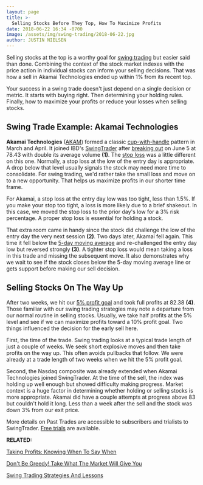 ```yaml
---
layout: page
title: >-
  Selling Stocks Before They Top, How To Maximize Profits
date: 2018-06-22 16:34 -0700
image: /assets/img/swing-trading/2018-06-22.jpg
author: JUSTIN NIELSEN
---
```






Selling stocks at the top is a worthy goal for [swing trading](https://www.investors.com/ibd-university/swing-trading/) but easier said than done. Combining the context of the stock market indexes with the price action in individual stocks can inform your selling decisions. That was how a sell in Akamai Technologies ended up within 1% from its recent top.




Your success in a swing trade doesn't just depend on a single decision or metric. It starts with buying right. Then determining your holding rules. Finally, how to maximize your profits or reduce your losses when selling stocks.


Swing Trade Example: Akamai Technologies
----------------------------------------


**Akamai Technologies** ([AKAM](https://research.investors.com/quote.aspx?symbol=AKAM)) formed a classic [cup-with-handle](https://www.investors.com/ibd-university/how-to-buy/common-patterns-1/) pattern in March and April. It joined IBD's [SwingTrader](http://shop.investors.com/offer/splashresponsive.aspx?id=SwingTrader&src=A011LPH) after [breaking out](https://www.investors.com/ibd-university/how-to-buy/when-to-buy/) on June 5 at 78.43 with double its average volume **(1)**. The [stop loss](https://www.investors.com/research/swing-trading/cutting-losses-is-key-to-long-term-stock-profits/) was a little different on this one. Normally, a stop loss at the low of the entry day is appropriate. A drop below that level usually signals the stock may need more time to consolidate. For swing trading, we'd rather take the small loss and move on to a new opportunity. That helps us maximize profits in our shorter time frame.


For Akamai, a stop loss at the entry day low was too tight, less than 1.5%. If you make your stop too tight, a loss is more likely due to a brief shakeout. In this case, we moved the stop loss to the prior day's low for a 3% risk percentage. A proper stop loss is essential for holding a stock.


That extra room came in handy since the stock did challenge the low of the entry day the very next session **(2)**. Two days later, Akamai fell again. This time it fell below the [5-day moving average](https://www.investors.com/research/swing-trading/short-term-moving-averages-can-help-cut-stock-losses-quicker/) and re-challenged the entry day low but reversed strongly **(3)**. A tighter stop loss would mean taking a loss in this trade and missing the subsequent move. It also demonstrates why we wait to see if the stock closes below the 5-day moving average line or gets support before making our sell decision.


Selling Stocks On The Way Up
----------------------------


After two weeks, we hit our [5% profit goal](https://www.investors.com/research/swing-trading/selling-into-strength-can-maximize-profit-in-swing-trades/) and took full profits at 82.38 **(4)**. Those familiar with our swing trading strategies may note a departure from our normal routine in selling stocks. Usually, we take half profits at the 5% level and see if we can maximize profits toward a 10% profit goal. Two things influenced the decision for the early sell here.


First, the time of the trade. Swing trading looks at a typical trade length of just a couple of weeks. We seek short explosive moves and then take profits on the way up. This often avoids pullbacks that follow. We were already at a trade length of two weeks when we hit the 5% profit goal.


Second, the Nasdaq composite was already extended when Akamai Technologies joined SwingTrader. At the time of the sell, the index was holding up well enough but showed difficulty making progress. Market context is a huge factor in determining whether holding or selling stocks is more appropriate. Akamai did have a couple attempts at progress above 83 but couldn't hold it long. Less than a week after the sell and the stock was down 3% from our exit price.


More details on Past Trades are accessible to subscribers and trialists to SwingTrader. [Free trials](http://shop.investors.com/offer/splashresponsive.aspx?id=SwingTrader&src=A011LPH) are available.


**RELATED:**


[Taking Profits: Knowing When To Say When](https://www.investors.com/research/swing-trading/taking-profits-knowing-when-to-say-when/)


[Don't Be Greedy! Take What The Market Will Give You](https://www.investors.com/research/swing-trading/dont-be-greedy-take-what-the-market-will-give-you/)


[Swing Trading Strategies And Lessons](https://www.investors.com/ibd-university/swing-trading/)




